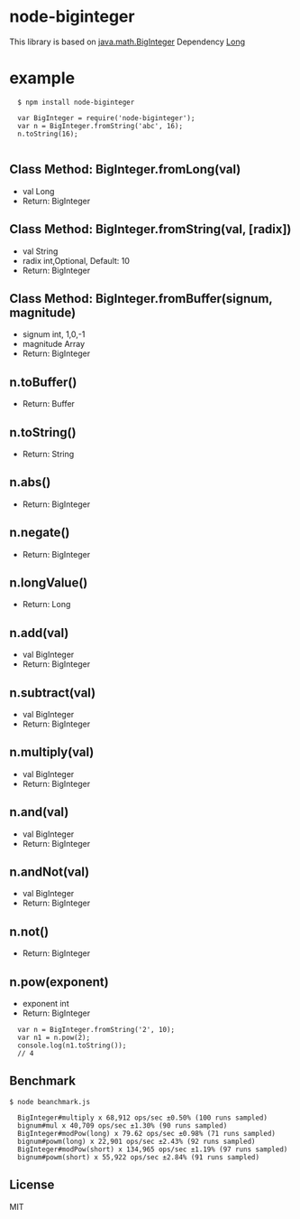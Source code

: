 node-biginteger
======

This library is based on [java.math.BigInteger](http://docs.oracle.com/javase/7/docs/api/java/math/BigInteger.html)
Dependency [Long](https://github.com/dcodeIO/Long.js.git)

example
======

```
  $ npm install node-biginteger

  var BigInteger = require('node-biginteger');
  var n = BigInteger.fromString('abc', 16);
  n.toString(16);
  
```

Class Method: BigInteger.fromLong(val)
------
- val Long
- Return: BigInteger

Class Method: BigInteger.fromString(val, [radix])
------
- val String
- radix int,Optional, Default: 10
- Return: BigInteger

Class Method: BigInteger.fromBuffer(signum, magnitude)
------
- signum int, 1,0,-1
- magnitude Array
- Return: BigInteger

n.toBuffer()
------
- Return: Buffer

n.toString()
------
- Return: String

n.abs()
------
- Return: BigInteger

n.negate()
------
- Return: BigInteger

n.longValue()
------
- Return: Long

n.add(val)
------
- val BigInteger
- Return: BigInteger

n.subtract(val)
------
- val BigInteger
- Return: BigInteger

n.multiply(val)
------
- val BigInteger
- Return: BigInteger

n.and(val)
------
- val BigInteger
- Return: BigInteger

n.andNot(val)
------
- val BigInteger
- Return: BigInteger

n.not()
------
- Return: BigInteger

n.pow(exponent)
------
- exponent int
- Return: BigInteger

```
  var n = BigInteger.fromString('2', 10);
  var n1 = n.pow(2);
  console.log(n1.toString());
  // 4
```
Benchmark
------
```
$ node beanchmark.js

  BigInteger#multiply x 68,912 ops/sec ±0.50% (100 runs sampled)
  bignum#mul x 40,709 ops/sec ±1.30% (90 runs sampled)
  BigInteger#modPow(long) x 79.62 ops/sec ±0.98% (71 runs sampled)
  bignum#powm(long) x 22,901 ops/sec ±2.43% (92 runs sampled)
  BigInteger#modPow(short) x 134,965 ops/sec ±1.19% (97 runs sampled)
  bignum#powm(short) x 55,922 ops/sec ±2.84% (91 runs sampled)
```

## License
MIT




